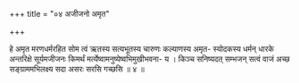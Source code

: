 +++
title = "०४ अजीजनो अमृत"

+++

हे अमृत मरणधर्मरहित सोम त्वं ऋतस्य सत्यभूतस्य चारुणः कल्याणस्य अमृत- स्योदकस्य धर्मन् धारके अन्तरिक्षे सूर्यमजीजनः किमर्थं मर्त्येष्वामनुष्येष्वभिमुखीभवना- य । किञ्च सनिष्यदत् सम्भजन् सत्वं वाजं अच्छ सङ्ग्राममभिलक्ष्य सदा असरः सरसि गच्छसि ॥ ४ ॥